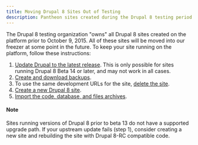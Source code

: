 ```yaml
---
title: Moving Drupal 8 Sites Out of Testing
description: Pantheon sites created during the Drupal 8 testing period will be deleted at some point in the future. Follow these instructions to keep your site on the platform.
---
```

The Drupal 8 testing organization "owns" all Drupal 8 sites created on the platform prior to October 9, 2015. All of these sites will be moved into our freezer at some point in the future. To keep your site running on the platform, follow these instructions:

1. [Update Drupal to the latest release](/docs/articles/sites/code/applying-upstream-updates). This is only possible for sites running Drupal 8 Beta 14 or later, and may not work in all cases.
2. [Create and download backups](/docs/articles/sites/backups).
3. To use the same development URLs for the site, [delete the site](/docs/articles/sites/deleting-a-site/).
4. [Create a new Drupal 8 site](https://dashboard.pantheon.io/products/drupal8/spinup).
5. [Import the code, database, and files archives](/docs/articles/sites/migrate/manual-site-import).

<div class="alert alert-info" role="alert">
<h4>Note</h4>
Sites running versions of Drupal 8 prior to beta 13 do not have a supported upgrade path. If your upstream update fails (step 1), consider creating a new site and rebuilding the site with Drupal 8-RC compatible code.
</div>
